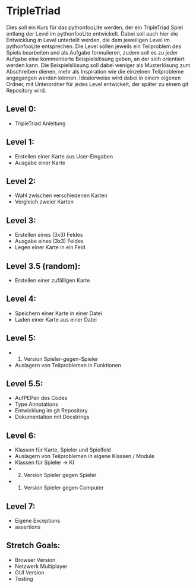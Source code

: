 # TripleTriad
Dies soll ein Kurs für das pythonfooLite werden, der ein TripleTriad Spiel
entlang der Level im pythonfooLite entwickelt. Dabei soll auch hier die
Entwicklung in Level unterteilt werden, die dem jeweiligen Level im
pythonfooLite entsprechen. Die Level sollen jeweils ein Teilproblem des Spiels
bearbeiten und als Aufgabe formulieren, zudem soll es zu jeder Aufgabe eine
kommentierte Beispielslösung geben, an der sich orientiert werden kann. Die
Beispielslösung soll dabei weniger als Musterlösung zum Abschreiben dienen,
mehr als Inspiration wie die einzelnen Teilprobleme angegangen werden können.
Idealerweise wird dabei in einem eigenen Ordner, mit Unterordner für jedes Level
entwickelt, der später zu einem git Repository wird.

## Level 0:
* TripleTriad Anleitung

## Level 1:
* Erstellen einer Karte aus User-Eingaben
* Ausgabe einer Karte

## Level 2:
* Wahl zwischen verschiedenen Karten
* Vergleich zweier Karten

## Level 3:
* Erstellen eines (3x3) Feldes
* Ausgabe eines (3x3) Feldes
* Legen einer Karte in ein Feld

## Level 3.5 (random):
* Erstellen einer zufälligen Karte

## Level 4:
* Speichern einer Karte in einer Datei
* Laden einer Karte aus einer Datei

## Level 5:
* 1. Version Spieler-gegen-Spieler
* Auslagern von Teilproblemen in Funktionen

## Level 5.5:
* AufPEPen des Codes
* Type Annotations
* Entwicklung im git Repository
* Dokumentation mit Docstrings

## Level 6:
* Klassen für Karte, Spieler und Spielfeld
* Auslagern von Teilproblemen in eigene Klassen / Module
* Klassen für Spieler -> KI
* 2. Version Spieler gegen Spieler
* 1. Version Spieler gegen Computer

## Level 7:
* Eigene Exceptions
* assertions

## Stretch Goals:
* Browser Version
* Netzwerk Multiplayer
* GUI Version
* Testing

